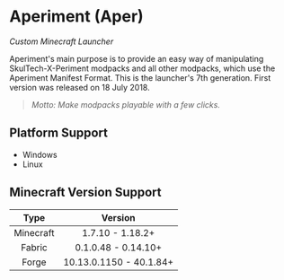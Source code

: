 # Aperiment (Aper)
*Custom Minecraft Launcher*

Aperiment's main purpose is to provide an easy way of manipulating SkulTech-X-Periment modpacks and all other modpacks, which use the Aperiment Manifest Format. This is the launcher's 7th generation. First version was released on 18 July 2018.

> *Motto: Make modpacks playable with a few clicks.*

## Platform Support

- Windows
- Linux

## Minecraft Version Support

| Type | Version |
| :---------------: | :----------: |
| Minecraft | 1.7.10 - 1.18.2+ |
| Fabric | 0.1.0.48 - 0.14.10+ |
| Forge | 10.13.0.1150 - 40.1.84+ |
